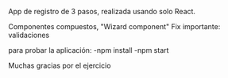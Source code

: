App de registro de 3 pasos, realizada usando solo React.

Componentes compuestos, "Wizard component"
Fix importante: validaciones

para probar la aplicación:
-npm install
-npm start

Muchas gracias por el ejercicio